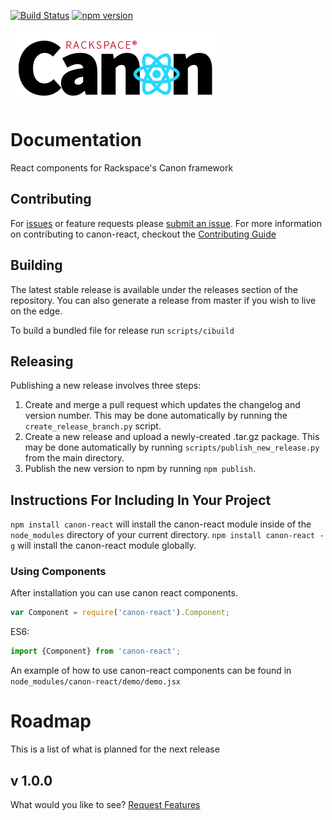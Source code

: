 [![Build Status](https://travis-ci.org/rackerlabs/canon-react.svg)](https://travis-ci.org/rackerlabs/canon-react)
[![npm version](https://badge.fury.io/js/canon-react.svg)](http://badge.fury.io/js/canon-react)

![canon-react-logo](images/canon_react_logo.png)
# Documentation

React components for Rackspace's Canon framework

## Contributing
For [issues](https://github.com/rackerlabs/canon-react/issues) or feature requests please [submit an issue](https://github.com/rackerlabs/canon-react/issues/new). For more information on contributing to canon-react, checkout the [Contributing Guide](CONTRIBUTING.md)

## Building

The latest stable release is available under the releases section of the repository. You can also generate a release from master if you wish to live on the edge.

To build a bundled file for release run `scripts/cibuild`

## Releasing
Publishing a new release involves three steps:
1. Create and merge a pull request which updates the changelog and version number. This may be done automatically by running the `create_release_branch.py` script.
2. Create a new release and upload a newly-created .tar.gz package. This may be done automatically by running `scripts/publish_new_release.py` from the main directory.
3. Publish the new version to npm by running `npm publish`.

## Instructions For Including In Your Project

`npm install canon-react` will install the canon-react module inside of the `node_modules` directory of your current directory. `npm install canon-react -g` will install the canon-react module globally.

### Using Components

After installation you can use canon react components.

```javascript
var Component = require('canon-react').Component;
```

ES6:

```javascript
import {Component} from 'canon-react';
```

An example of how to use canon-react components can be found in `node_modules/canon-react/demo/demo.jsx`

# Roadmap

This is a list of what is planned for the next release

## v 1.0.0

What would you like to see? [Request Features](https://github.com/rackerlabs/canon-react/issues/new)
